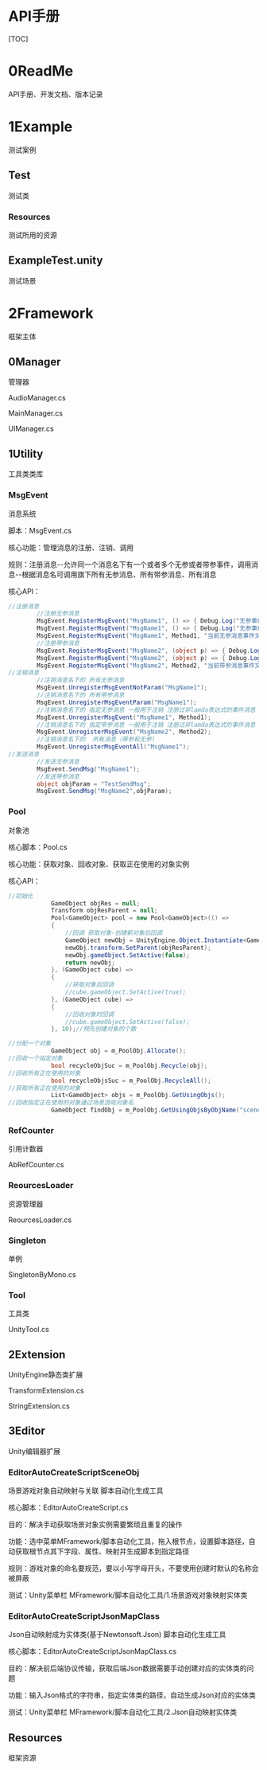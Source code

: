 # API手册







[TOC]





# 0ReadMe

API手册、开发文档、版本记录



# 1Example

测试案例

## Test

测试类

### Resources

测试所用的资源

## ExampleTest.unity

测试场景



# 2Framework

框架主体

## 0Manager

管理器

AudioManager.cs

MainManager.cs

UIManager.cs

## 1Utility

工具类类库

### MsgEvent

消息系统

脚本：MsgEvent.cs

核心功能：管理消息的注册、注销、调用

规则：注册消息--允许同一个消息名下有一个或者多个无参或者带参事件，调用消息--根据消息名可调用旗下所有无参消息、所有带参消息、所有消息

核心API：

```c#
//注册消息
        //注册无参消息
        MsgEvent.RegisterMsgEvent("MsgName1", () => { Debug.Log("无参事件1.1"); }, "当前无参消息事件文字描述1.1(可忽略不填)");
        MsgEvent.RegisterMsgEvent("MsgName1", () => { Debug.Log("无参事件1.2"); }, "当前无参消息事件文字描述1.2(可忽略不填)");
        MsgEvent.RegisterMsgEvent("MsgName1", Method1, "当前无参消息事件文字描述1.3");
        //注册带参消息
        MsgEvent.RegisterMsgEvent("MsgName2", (object p) => { Debug.Log("带参事件2.1 " + p); }, "当前带参消息事件文字描述2.1");
        MsgEvent.RegisterMsgEvent("MsgName2", (object p) => { Debug.Log("带参事件2.2 " + p); }, "当前带参消息事件文字描述2.2");
        MsgEvent.RegisterMsgEvent("MsgName2", Method2, "当前带参消息事件文字描述2.3");
//注销消息
		//注销消息名下的 所有无参消息
        MsgEvent.UnregisterMsgEventNotParam("MsgName1");
        //注销消息名下的 所有带参消息
        MsgEvent.UnregisterMsgEventParam("MsgName1");
        //注销消息名下的 指定无参消息 一般用于注销 注册过非lamda表达式的事件消息
        MsgEvent.UnregisterMsgEvent("MsgName1", Method1);
        //注销消息名下的 指定带参消息 一般用于注销 注册过非lamda表达式的事件消息
        MsgEvent.UnregisterMsgEvent("MsgName2", Method2);
        //注销消息名下的  所有消息（带参和无参）
        MsgEvent.UnregisterMsgEventAll("MsgName1");
//发送消息
        //发送无参消息
        MsgEvent.SendMsg("MsgName1");
        //发送带参消息
        object objParam = "TestSendMsg";
        MsgEvent.SendMsg("MsgName2",objParam);
```



### Pool

对象池

核心脚本：Pool.cs

核心功能：获取对象、回收对象、获取正在使用的对象实例

核心API：

```c#
//初始化		
            GameObject objRes = null;
            Transform objResParent = null;
            Pool<GameObject> pool = new Pool<GameObject>(() =>
            {
                //回调 获取对象-创建新对象后回调
                GameObject newObj = UnityEngine.Object.Instantiate<GameObject>(objRes);
                newObj.transform.SetParent(objResParent);
                newObj.gameObject.SetActive(false);
                return newObj;
            }, (GameObject cube) =>
            {
                //获取对象后回调
                //cube.gameObject.SetActive(true);
            }, (GameObject cube) =>
            {
                //回收对象时回调
                //cube.gameObject.SetActive(false);
            }, 10);//预先创建对象的个数

//分配一个对象
            GameObject obj = m_PoolObj.Allocate();
//回收一个指定对象
            bool recycleObjSuc = m_PoolObj.Recycle(obj);
//回收所有正在使用的对象
            bool recycleObjsSuc = m_PoolObj.RecycleAll();
//获取所有正在使用的对象
            List<GameObject> objs = m_PoolObj.GetUsingObjs();
//回收指定正在使用的对象通过场景游戏对象名
            GameObject findObj = m_PoolObj.GetUsingObjsByObjName("sceneGameObjectName");
```



### RefCounter

引用计数器

AbRefCounter.cs 

### ReourcesLoader

资源管理器

ReourcesLoader.cs

### Singleton

单例

SingletonByMono.cs

### Tool

工具类

UnityTool.cs







## 2Extension

UnityEngine静态类扩展

TransformExtension.cs

StringExtension.cs

## 3Editor

Unity编辑器扩展

### EditorAutoCreateScriptSceneObj

场景游戏对象自动映射与关联 脚本自动化生成工具

核心脚本：EditorAutoCreateScript.cs 

目的：解决手动获取场景对象实例需要繁琐且重复的操作 

功能：选中菜单MFramework/脚本自动化工具，拖入根节点，设置脚本路径，自动获取根节点其下字段、属性、映射并生成脚本到指定路径 

规则：游戏对象的命名要规范，要以小写字母开头，不要使用创建时默认的名称会被屏蔽

测试：Unity菜单栏  MFramework/脚本自动化工具/1.场景游戏对象映射实体类



### EditorAutoCreateScriptJsonMapClass

Json自动映射成为实体类(基于Newtonsoft.Json) 脚本自动化生成工具

核心脚本：EditorAutoCreateScriptJsonMapClass.cs

目的：解决前后端协议传输，获取后端Json数据需要手动创建对应的实体类的问题

功能：输入Json格式的字符串，指定实体类的路径，自动生成Json对应的实体类

测试：Unity菜单栏  MFramework/脚本自动化工具/2.Json自动映射实体类

## Resources

框架资源









